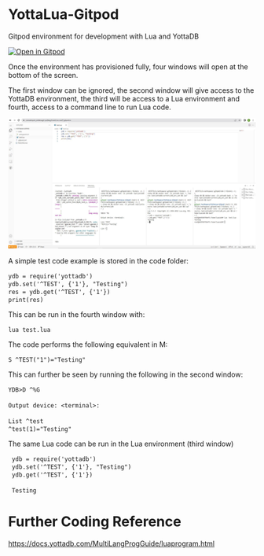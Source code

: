 # YottaLua-Gitpod

Gitpod environment for development with Lua and YottaDB

[![Open in Gitpod](https://gitpod.io/button/open-in-gitpod.svg)](https://gitpod.io/#https://github.com/RamSailopal/YottaLua-Gitpod)

Once the environment has provisioned fully, four windows will open at the bottom of the screen.

The first window can be ignored, the second window will give access to the YottaDB environment, the third will be access to a Lua environment and fourth, access to a command line to run Lua code.

![Alt text](Gitpod-Lua.JPG?raw=true "Gitpod")

A simple test code example is stored in the code folder:

    ydb = require('yottadb')
    ydb.set('^TEST', {'1'}, "Testing")
    res = ydb.get('^TEST', {'1'})
    print(res)
    
This can be run in the fourth window with:

    lua test.lua
    
The code performs the following equivalent in M:

    S ^TEST("1")="Testing"
    
This can further be seen by running the following in the second window:

    YDB>D ^%G

    Output device: <terminal>:

    List ^test
    ^test(1)="Testing"
    
 The same Lua code can be run in the Lua environment (third window)
 
     ydb = require('yottadb')
     ydb.set('^TEST', {'1'}, "Testing")
     ydb.get('^TEST', {'1'})
     
     Testing
     
 # Further Coding Reference
 
 https://docs.yottadb.com/MultiLangProgGuide/luaprogram.html
    



